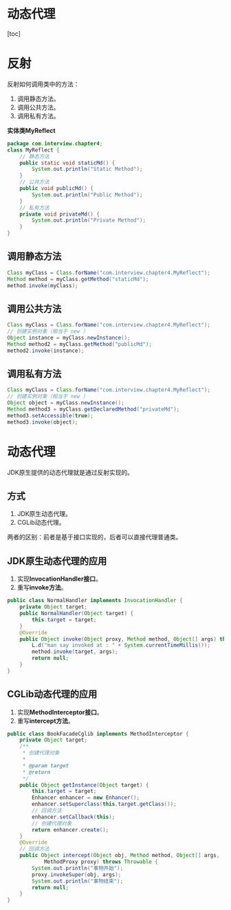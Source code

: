 # 动态代理

[toc]

# 反射
反射如何调用类中的方法：
1. 调用静态方法。
2. 调用公共方法。
3. 调用私有方法。

**实体类MyReflect**
```java
package com.interview.chapter4;
class MyReflect {
    // 静态方法
    public static void staticMd() {
        System.out.println("Static Method");
    }
    // 公共方法
    public void publicMd() {
        System.out.println("Public Method");
    }
    // 私有方法
    private void privateMd() {
        System.out.println("Private Method");
    }
}
```

## 调用静态方法
```java
Class myClass = Class.forName("com.interview.chapter4.MyReflect");
Method method = myClass.getMethod("staticMd");
method.invoke(myClass);
```

## 调用公共方法
```java
Class myClass = Class.forName("com.interview.chapter4.MyReflect");
// 创建实例对象（相当于 new ）
Object instance = myClass.newInstance();
Method method2 = myClass.getMethod("publicMd");
method2.invoke(instance);
```

## 调用私有方法
```java
Class myClass = Class.forName("com.interview.chapter4.MyReflect");
// 创建实例对象（相当于 new ）
Object object = myClass.newInstance();
Method method3 = myClass.getDeclaredMethod("privateMd");
method3.setAccessible(true);
method3.invoke(object);
```

# 动态代理
JDK原生提供的动态代理就是通过反射实现的。

## 方式
1. JDK原生动态代理。
2. CGLib动态代理。

两者的区别：前者是基于接口实现的，后者可以直接代理普通类。

## JDK原生动态代理的应用
1. 实现**InvocationHandler接口**。
2. 重写**invoke方法**。
```java
public class NormalHandler implements InvocationHandler {
    private Object target;
    public NormalHandler(Object target) {
        this.target = target;
    }
    @Override
    public Object invoke(Object proxy, Method method, Object[] args) throws Throwable {
        L.d("man say invoked at : " + System.currentTimeMillis());
        method.invoke(target, args);
        return null;
    }
}
```
## CGLib动态代理的应用
1. 实现**MethodInterceptor接口**。
2. 重写**intercept方法**。
```java
public class BookFacadeCglib implements MethodInterceptor {  
    private Object target;  
    /** 
     * 创建代理对象 
     *  
     * @param target 
     * @return 
     */  
    public Object getInstance(Object target) {  
        this.target = target;  
        Enhancer enhancer = new Enhancer();  
        enhancer.setSuperclass(this.target.getClass());  
        // 回调方法  
        enhancer.setCallback(this);  
        // 创建代理对象  
        return enhancer.create();  
    }  
    @Override  
    // 回调方法  
    public Object intercept(Object obj, Method method, Object[] args,  
            MethodProxy proxy) throws Throwable {  
        System.out.println("事物开始");  
        proxy.invokeSuper(obj, args);  
        System.out.println("事物结束");  
        return null;  
    }  
}  
```